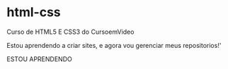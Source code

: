 # html-css
Curso de HTML5 E CSS3 do CursoemVideo

Estou aprendendo a criar sites, e agora vou gerenciar meus repositorios!'

ESTOU APRENDENDO
